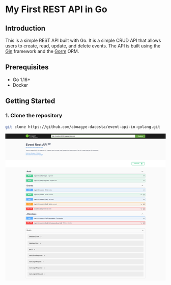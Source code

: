 # My First REST API in Go

## Introduction

This is a simple REST API built with Go. It is a simple CRUD API that allows users to create, read, update, and delete events. The API is built using the [Gin](https://github.com/gin-gonic/gin) framework and the [Gorm](https://github.com/go-gorm/gorm) ORM.

## Prerequisites

- Go 1.16+
- Docker

## Getting Started

### 1. Clone the repository

```bash
git clone https://github.com/aboagye-dacosta/event-api-in-golang.git
```

![Api-image](assets/api-img.png)
